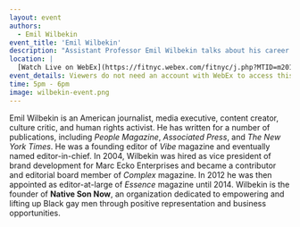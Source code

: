 ```yaml
---
layout: event
authors:
  - Emil Wilbekin
event_title: 'Emil Wilbekin'
description: "Assistant Professor Emil Wilbekin talks about his career in fashion and journalism"
location: |
  [Watch Live on WebEx](https://fitnyc.webex.com/fitnyc/j.php?MTID=m201550dea40837af9fb4010150a913b2)
event_details: Viewers do not need an account with WebEx to access this event. After clicking the link, the event can be viewed either through your web browser or by downloading the WebEx desktop application. If this is your first time using WebEx, please plan on joining the event several minutes before the starting time to troubleshoot any issues.
time: 5pm - 6pm
image: wilbekin-event.png
---
```

Emil Wilbekin is an American journalist, media executive, content creator, culture critic, and human rights activist. He has written for a number of publications, including *People Magazine*, *Associated Press*, and *The New York Times*. He was a founding editor of *Vibe* magazine and eventually named editor-in-chief. In 2004, Wilbekin was hired as vice president of brand development for Marc Ecko Enterprises and became a contributor and editorial board member of *Complex* magazine. In 2012 he was then appointed as editor-at-large of *Essence* magazine until 2014. Wilbekin is the founder of **Native Son Now**, an organization dedicated to empowering and lifting up Black gay men through positive representation and business opportunities.
